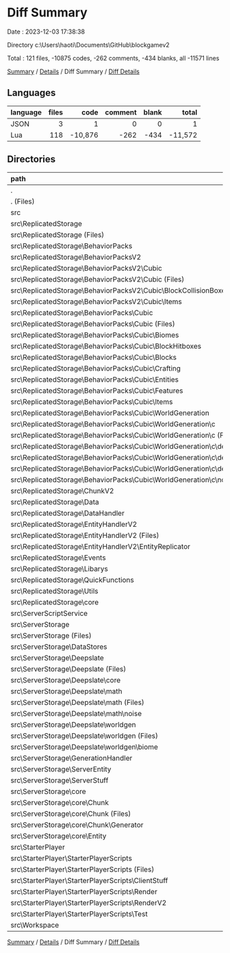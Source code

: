 # Diff Summary

Date : 2023-12-03 17:38:38

Directory c:\\Users\\haoti\\Documents\\GitHub\\blockgamev2

Total : 121 files,  -10875 codes, -262 comments, -434 blanks, all -11571 lines

[Summary](results.md) / [Details](details.md) / Diff Summary / [Diff Details](diff-details.md)

## Languages
| language | files | code | comment | blank | total |
| :--- | ---: | ---: | ---: | ---: | ---: |
| JSON | 3 | 1 | 0 | 0 | 1 |
| Lua | 118 | -10,876 | -262 | -434 | -11,572 |

## Directories
| path | files | code | comment | blank | total |
| :--- | ---: | ---: | ---: | ---: | ---: |
| . | 121 | -10,875 | -262 | -434 | -11,571 |
| . (Files) | 1 | 1 | 0 | 0 | 1 |
| src | 120 | -10,876 | -262 | -434 | -11,572 |
| src\\ReplicatedStorage | 59 | -4,489 | -41 | -46 | -4,576 |
| src\\ReplicatedStorage (Files) | 6 | -170 | -9 | 18 | -161 |
| src\\ReplicatedStorage\\BehaviorPacks | 32 | -3,517 | -16 | -61 | -3,594 |
| src\\ReplicatedStorage\\BehaviorPacksV2 | 3 | -80 | 0 | -5 | -85 |
| src\\ReplicatedStorage\\BehaviorPacksV2\\Cubic | 3 | -80 | 0 | -5 | -85 |
| src\\ReplicatedStorage\\BehaviorPacksV2\\Cubic (Files) | 1 | 0 | 1 | 0 | 1 |
| src\\ReplicatedStorage\\BehaviorPacksV2\\Cubic\\BlockCollisionBoxes | 1 | -1 | 0 | 1 | 0 |
| src\\ReplicatedStorage\\BehaviorPacksV2\\Cubic\\Items | 1 | -79 | -1 | -6 | -86 |
| src\\ReplicatedStorage\\BehaviorPacks\\Cubic | 32 | -3,517 | -16 | -61 | -3,594 |
| src\\ReplicatedStorage\\BehaviorPacks\\Cubic (Files) | 6 | -396 | -13 | -10 | -419 |
| src\\ReplicatedStorage\\BehaviorPacks\\Cubic\\Biomes | 1 | -16 | 0 | -1 | -17 |
| src\\ReplicatedStorage\\BehaviorPacks\\Cubic\\BlockHitboxes | 1 | -21 | 0 | 0 | -21 |
| src\\ReplicatedStorage\\BehaviorPacks\\Cubic\\Blocks | 1 | -133 | -1 | -19 | -153 |
| src\\ReplicatedStorage\\BehaviorPacks\\Cubic\\Crafting | 1 | -50 | 0 | -6 | -56 |
| src\\ReplicatedStorage\\BehaviorPacks\\Cubic\\Entities | 3 | -121 | 0 | -11 | -132 |
| src\\ReplicatedStorage\\BehaviorPacks\\Cubic\\Features | 1 | -70 | -1 | -2 | -73 |
| src\\ReplicatedStorage\\BehaviorPacks\\Cubic\\Items | 1 | -80 | -1 | -6 | -87 |
| src\\ReplicatedStorage\\BehaviorPacks\\Cubic\\WorldGeneration | 17 | -2,630 | 0 | -6 | -2,636 |
| src\\ReplicatedStorage\\BehaviorPacks\\Cubic\\WorldGeneration\\c | 17 | -2,630 | 0 | -6 | -2,636 |
| src\\ReplicatedStorage\\BehaviorPacks\\Cubic\\WorldGeneration\\c (Files) | 1 | -41 | 0 | -1 | -42 |
| src\\ReplicatedStorage\\BehaviorPacks\\Cubic\\WorldGeneration\\c\\density_function | 15 | -2,316 | 0 | -1 | -2,317 |
| src\\ReplicatedStorage\\BehaviorPacks\\Cubic\\WorldGeneration\\c\\density_function (Files) | 4 | -28 | 0 | 0 | -28 |
| src\\ReplicatedStorage\\BehaviorPacks\\Cubic\\WorldGeneration\\c\\density_function\\overworld | 11 | -2,288 | 0 | -1 | -2,289 |
| src\\ReplicatedStorage\\BehaviorPacks\\Cubic\\WorldGeneration\\c\\noise_settings | 1 | -273 | 0 | -4 | -277 |
| src\\ReplicatedStorage\\ChunkV2 | 1 | 46 | 1 | 5 | 52 |
| src\\ReplicatedStorage\\Data | 1 | 29 | 0 | 0 | 29 |
| src\\ReplicatedStorage\\DataHandler | 3 | -216 | -5 | -5 | -226 |
| src\\ReplicatedStorage\\EntityHandlerV2 | 5 | -6 | 1 | 0 | -5 |
| src\\ReplicatedStorage\\EntityHandlerV2 (Files) | 3 | -1 | 1 | 0 | 0 |
| src\\ReplicatedStorage\\EntityHandlerV2\\EntityReplicator | 2 | -5 | 0 | 0 | -5 |
| src\\ReplicatedStorage\\Events | 1 | 3 | 0 | 1 | 4 |
| src\\ReplicatedStorage\\Libarys | 1 | 1 | 0 | 0 | 1 |
| src\\ReplicatedStorage\\QuickFunctions | 1 | -498 | -15 | -4 | -517 |
| src\\ReplicatedStorage\\Utils | 3 | 76 | 3 | 29 | 108 |
| src\\ReplicatedStorage\\core | 2 | -157 | -1 | -24 | -182 |
| src\\ServerScriptService | 2 | -163 | -24 | -12 | -199 |
| src\\ServerStorage | 46 | -4,929 | -153 | -292 | -5,374 |
| src\\ServerStorage (Files) | 3 | -801 | -35 | -31 | -867 |
| src\\ServerStorage\\DataStores | 2 | -92 | -6 | -1 | -99 |
| src\\ServerStorage\\Deepslate | 28 | -2,416 | -48 | -201 | -2,665 |
| src\\ServerStorage\\Deepslate (Files) | 1 | -10 | 0 | 0 | -10 |
| src\\ServerStorage\\Deepslate\\core | 5 | -162 | -6 | -13 | -181 |
| src\\ServerStorage\\Deepslate\\math | 11 | -682 | -11 | -58 | -751 |
| src\\ServerStorage\\Deepslate\\math (Files) | 5 | -315 | -8 | -23 | -346 |
| src\\ServerStorage\\Deepslate\\math\\noise | 6 | -367 | -3 | -35 | -405 |
| src\\ServerStorage\\Deepslate\\worldgen | 11 | -1,562 | -31 | -130 | -1,723 |
| src\\ServerStorage\\Deepslate\\worldgen (Files) | 7 | -1,101 | -12 | -95 | -1,208 |
| src\\ServerStorage\\Deepslate\\worldgen\\biome | 4 | -461 | -19 | -35 | -515 |
| src\\ServerStorage\\GenerationHandler | 4 | -1,108 | -31 | -38 | -1,177 |
| src\\ServerStorage\\ServerEntity | 2 | -344 | -6 | -6 | -356 |
| src\\ServerStorage\\ServerStuff | 3 | -536 | -33 | -23 | -592 |
| src\\ServerStorage\\core | 4 | 368 | 6 | 8 | 382 |
| src\\ServerStorage\\core\\Chunk | 2 | 26 | 0 | 2 | 28 |
| src\\ServerStorage\\core\\Chunk (Files) | 1 | 10 | 0 | 2 | 12 |
| src\\ServerStorage\\core\\Chunk\\Generator | 1 | 16 | 0 | 0 | 16 |
| src\\ServerStorage\\core\\Entity | 2 | 342 | 6 | 6 | 354 |
| src\\StarterPlayer | 12 | -1,042 | -41 | -26 | -1,109 |
| src\\StarterPlayer\\StarterPlayerScripts | 12 | -1,042 | -41 | -26 | -1,109 |
| src\\StarterPlayer\\StarterPlayerScripts (Files) | 3 | -94 | -6 | -7 | -107 |
| src\\StarterPlayer\\StarterPlayerScripts\\ClientStuff | 1 | -20 | 0 | -1 | -21 |
| src\\StarterPlayer\\StarterPlayerScripts\\Render | 6 | -890 | -29 | -19 | -938 |
| src\\StarterPlayer\\StarterPlayerScripts\\RenderV2 | 1 | 28 | 0 | 2 | 30 |
| src\\StarterPlayer\\StarterPlayerScripts\\Test | 1 | -66 | -6 | -1 | -73 |
| src\\Workspace | 1 | -253 | -3 | -58 | -314 |

[Summary](results.md) / [Details](details.md) / Diff Summary / [Diff Details](diff-details.md)